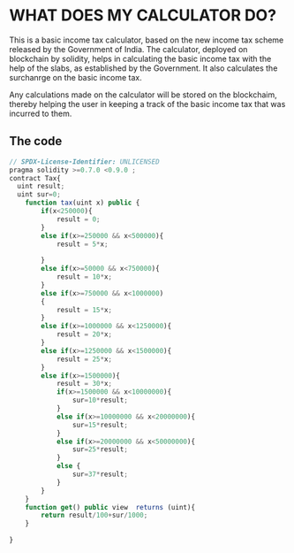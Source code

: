 # WHAT DOES MY CALCULATOR DO?


This is a basic income tax calculator, based on the new income tax scheme released by the Government of India. The calculator, deployed on blockchain by solidity, helps in calculating the basic income tax with the help of the slabs, as established by the Government. It also calculates the surchanrge on the basic income tax.

Any calculations made on the calculator will be stored on the blockchaim, thereby helping the user in keeping a track of the basic income tax that was incurred to them.

## The code

```js
// SPDX-License-Identifier: UNLICENSED
pragma solidity >=0.7.0 <0.9.0 ;
contract Tax{
  uint result;
  uint sur=0;
    function tax(uint x) public {
        if(x<250000){
            result = 0;
        }
        else if(x>=250000 && x<500000){
            result = 5*x;
               
        }
        else if(x>=50000 && x<750000){
            result = 10*x;
        }
        else if(x>=750000 && x<1000000)
        {
            result = 15*x;
        }
        else if(x>=1000000 && x<1250000){
            result = 20*x;
        }
        else if(x>=1250000 && x<1500000){
            result = 25*x;
        }
        else if(x>=1500000){
            result = 30*x;
            if(x>=1500000 && x<10000000){
                sur=10*result;
            }
            else if(x>=10000000 && x<20000000){
                sur=15*result;
            }
            else if(x>=20000000 && x<50000000){
                sur=25*result;
            }
            else {
                sur=37*result;
            }
        }
    }
    function get() public view  returns (uint){
        return result/100+sur/1000;
    }
    
}
```
